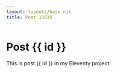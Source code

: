 ```yaml
---
layout: layouts/base.njk
title: Post 15035
---
```


# Post {{ id }}

This is post {{ id }} in my Eleventy project.
